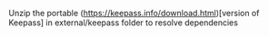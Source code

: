 Unzip the portable (https://keepass.info/download.html)[version of Keepass] in external/keepass folder to resolve dependencies